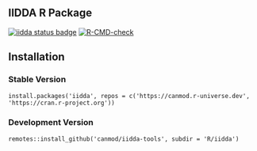 IIDDA R Package
---------------

<!-- badges: start -->
[![iidda status badge](https://canmod.r-universe.dev/badges/iidda)](https://canmod.r-universe.dev/iidda)
[![R-CMD-check](https://github.com/stevencarlislewalker/iidda-tools/actions/workflows/R-CMD-check-iidda.yaml/badge.svg)](https://github.com/stevencarlislewalker/iidda-tools/actions/workflows/R-CMD-check-iidda.yaml)
<!-- badges: end -->

## Installation 

### Stable Version

```
install.packages('iidda', repos = c('https://canmod.r-universe.dev', 'https://cran.r-project.org'))
```

### Development Version

```
remotes::install_github('canmod/iidda-tools', subdir = 'R/iidda')
```
